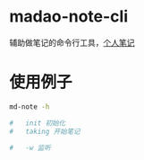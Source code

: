 # madao-note-cli

辅助做笔记的命令行工具，[个人笔记](https://github.com/gintamamadao/md-notes)

# 使用例子

```sh
md-note -h

#   init 初始化
#   taking 开始笔记

#   -w 监听
```
